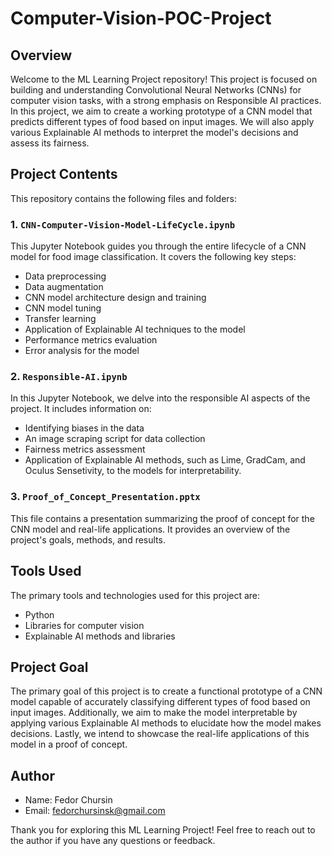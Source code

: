 # Computer-Vision-POC-Project

## Overview

Welcome to the ML Learning Project repository! This project is focused on building and understanding Convolutional Neural Networks (CNNs) for computer vision tasks, with a strong emphasis on Responsible AI practices. In this project, we aim to create a working prototype of a CNN model that predicts different types of food based on input images. We will also apply various Explainable AI methods to interpret the model's decisions and assess its fairness.

## Project Contents

This repository contains the following files and folders:

### 1. `CNN-Computer-Vision-Model-LifeCycle.ipynb`

This Jupyter Notebook guides you through the entire lifecycle of a CNN model for food image classification. It covers the following key steps:
- Data preprocessing
- Data augmentation
- CNN model architecture design and training
- CNN model tuning
- Transfer learning
- Application of Explainable AI techniques to the model
- Performance metrics evaluation
- Error analysis for the model

### 2. `Responsible-AI.ipynb`

In this Jupyter Notebook, we delve into the responsible AI aspects of the project. It includes information on:
- Identifying biases in the data
- An image scraping script for data collection
- Fairness metrics assessment
- Application of Explainable AI methods, such as Lime, GradCam, and Oculus Sensetivity, to the models for interpretability.

### 3. `Proof_of_Concept_Presentation.pptx`

This file contains a presentation summarizing the proof of concept for the CNN model and real-life applications. It provides an overview of the project's goals, methods, and results.

## Tools Used

The primary tools and technologies used for this project are:
- Python
- Libraries for computer vision
- Explainable AI methods and libraries

## Project Goal

The primary goal of this project is to create a functional prototype of a CNN model capable of accurately classifying different types of food based on input images. Additionally, we aim to make the model interpretable by applying various Explainable AI methods to elucidate how the model makes decisions. Lastly, we intend to showcase the real-life applications of this model in a proof of concept.

## Author

- Name: Fedor Chursin
- Email: fedorchursinsk@gmail.com

Thank you for exploring this ML Learning Project! Feel free to reach out to the author if you have any questions or feedback.